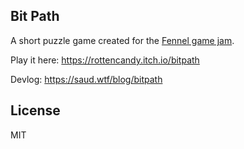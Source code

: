 Bit Path
--------

A short puzzle game created for the [Fennel game jam](https://itch.io/jam/fennel-game-jam-1).

Play it here: https://rottencandy.itch.io/bitpath

Devlog: https://saud.wtf/blog/bitpath

## License

MIT
